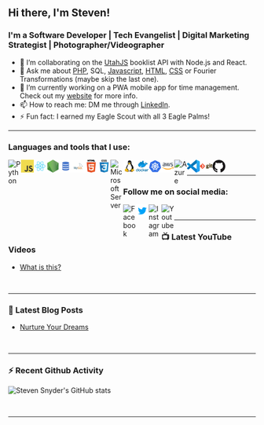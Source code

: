 ## Hi there, I'm Steven!

### I'm a Software Developer | Tech Evangelist | Digital Marketing Strategist | Photographer/Videographer

<!--
**SnyderS28/SnyderS28** is a ✨ _special_ ✨ repository because its `README.md` (this file) appears on your GitHub profile.

Here are some ideas to get you started:
-->

- 👯 I’m collaborating on the <a href="https://github.com/UtahJS">UtahJS</a> booklist API with Node.js and React.
- 💬 Ask me about <a href="https://www.php.net/">PHP</a>, SQL, <a href="https://developer.mozilla.org/en-US/docs/Web/JavaScript">Javascript</a>, <a href="https://developer.mozilla.org/en-US/docs/Web/HTML">HTML</a>, <a href="https://developer.mozilla.org/en-US/docs/Web/CSS">CSS</a> or Fourier Transformations (maybe skip the last one).
- 🔭 I’m currently working on a PWA mobile app for time management. Check out my <a href="https://seeds2deeds.com">website</a> for more info.
- 📫 How to reach me: DM me through <a href="https://www.linkedin.com/in/stevensnyder1/">LinkedIn</a>.
- ⚡ Fun fact: I earned my Eagle Scout with all 3 Eagle Palms!
    <!-- - 👋 -->
    <!-- - 🤔 I’m looking for help with ... -->
    <!-- - 🌱 I’m currently learning ... -->
    <!-- - 😄 Pronouns: ... -->
  <br />

---

### Languages and tools that I use:

[<img align="left" alt="Python" width="26px" src="https://raw.githubusercontent.com/jmnote/z-icons/master/svg/python.svg" />][github]
[<img align="left" alt="JavaScript" width="26px" src="https://raw.githubusercontent.com/github/explore/80688e429a7d4ef2fca1e82350fe8e3517d3494d/topics/javascript/javascript.png" />][github]
[<img align="left" alt="React" width="26px" src="https://raw.githubusercontent.com/github/explore/80688e429a7d4ef2fca1e82350fe8e3517d3494d/topics/react/react.png" />][github]
[<img align="left" alt="Node.js" width="26px" src="https://raw.githubusercontent.com/github/explore/80688e429a7d4ef2fca1e82350fe8e3517d3494d/topics/nodejs/nodejs.png" />][github]
[<img align="left" alt="SQL" width="26px" src="https://raw.githubusercontent.com/github/explore/80688e429a7d4ef2fca1e82350fe8e3517d3494d/topics/sql/sql.png" />][github]
[<img align="left" alt="MySQL" width="26px" src="https://raw.githubusercontent.com/github/explore/80688e429a7d4ef2fca1e82350fe8e3517d3494d/topics/mysql/mysql.png" />][github]
[<img align="left" alt="HTML5" width="26px" src="https://raw.githubusercontent.com/github/explore/80688e429a7d4ef2fca1e82350fe8e3517d3494d/topics/html/html.png" />][github]
[<img align="left" alt="CSS3" width="26px" src="https://raw.githubusercontent.com/github/explore/80688e429a7d4ef2fca1e82350fe8e3517d3494d/topics/css/css.png" />][github]
[<img align="left" alt="Microsoft Server" width="26px" src="https://github.com/amido/azure-vector-icons/blob/master/renders/server-rack.png" />][github]
[<img align="left" alt="Linux" width="26px" src="https://raw.githubusercontent.com/github/explore/80688e429a7d4ef2fca1e82350fe8e3517d3494d/topics/linux/linux.png" />][github]
[<img align="left" alt="Docker" width="26px" src="https://raw.githubusercontent.com/github/explore/80688e429a7d4ef2fca1e82350fe8e3517d3494d/topics/docker/docker.png" />][github]
[<img align="left" alt="Kubernetes" width="26px" src="https://raw.githubusercontent.com/github/explore/80688e429a7d4ef2fca1e82350fe8e3517d3494d/topics/kubernetes/kubernetes.png" />][github]
[<img align="left" alt="AWS" width="26px" src="https://raw.githubusercontent.com/github/explore/fbceb94436312b6dacde68d122a5b9c7d11f9524/topics/aws/aws.png" />][github]
[<img align="left" alt="Azure" width="26px" src="https://github.com/amido/azure-vector-icons/blob/master/renders/microsoft-azure.png" />][github]
[<img align="left" alt="Visual Studio Code" width="26px" src="https://raw.githubusercontent.com/github/explore/80688e429a7d4ef2fca1e82350fe8e3517d3494d/topics/visual-studio-code/visual-studio-code.png" />][github]
[<img align="left" alt="Git" width="26px" src="https://raw.githubusercontent.com/github/explore/80688e429a7d4ef2fca1e82350fe8e3517d3494d/topics/git/git.png" />][github]
[<img align="left" alt="GitHub" width="26px" src="https://raw.githubusercontent.com/github/explore/78df643247d429f6cc873026c0622819ad797942/topics/github/github.png" />][github]

<br />

---

### Follow me on social media:

[<img align="left" alt="Facebook" width="26px" src="https://upload.wikimedia.org/wikipedia/commons/1/1b/Facebook_icon.svg" />][facebook]
[<img align="left" alt="Twitter" width="26px" src="https://raw.githubusercontent.com/github/explore/80688e429a7d4ef2fca1e82350fe8e3517d3494d/topics/twitter/twitter.png" />][twitter]
[<img align="left" alt="Instagram" width="26px" src="https://upload.wikimedia.org/wikipedia/commons/a/a5/Instagram_icon.png" />][instagram]
[<img align="left" alt="Youtube" width="26px" src="https://upload.wikimedia.org/wikipedia/commons/e/e1/Logo_of_YouTube_%282015-2017%29.svg" />][youtube]

<br />

---

### 📺 Latest YouTube Videos

<!-- YOUTUBE:START -->
- [What is this?](https://www.youtube.com/watch?v=m4rycC9WcV4)
<!-- YOUTUBE:END -->

<br />

---

### 📕 Latest Blog Posts

<!-- BLOG-POST-LIST:START -->
- [Nurture Your Dreams](https://seeds2deeds.com/2017/01/24/nurture-dreams/)
<!-- BLOG-POST-LIST:END -->

<br />

---

### :zap: Recent Github Activity

![Steven Snyder's GitHub stats](https://github-readme-stats.vercel.app/api?username=SnyderS28)

<br />

---

[website]: https://seeds2deeds.com
[facebook]: https://www.facebook.com/steven.snyder.28/
[twitter]: https://twitter.com/StevensTips
[youtube]: https://www.youtube.com/channel/UCmzNYvpP5cd1J0N6yXgMS3w
[instagram]: https://www.instagram.com/steven.snyder.7906/
[linkedin]: https://www.linkedin.com/in/stevensnyder1/
[utahjs]: https://github.com/UtahJS
[php]: https://www.php.net/
[github]: https://github.com/SnyderS28
